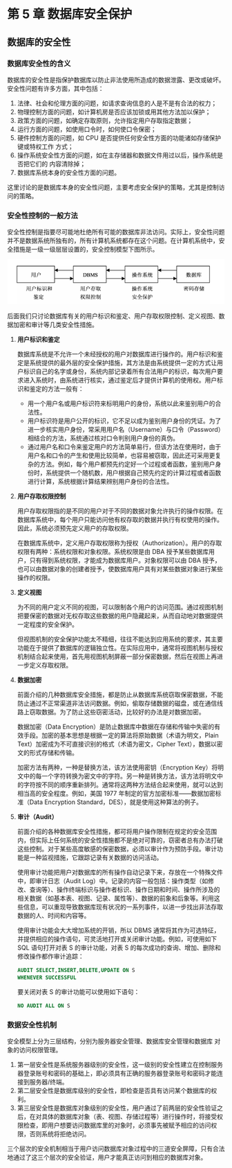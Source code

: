 # 第 5 章 数据库安全保护

## 数据库的安全性

### 数据库安全性的含义

数据库的安全性是指保护数据库以防止非法使用所造成的数据泄露、更改或破坏。安全性问题有许多方面，其中包括：

1. 法律、社会和伦理方面的问题，如请求查询信息的人是不是有合法的权力；
2. 物理控制方面的问题，如计算机房是否应该加锁或用其他方法加以保护；
3. 政策方面的问题，如确定存取原则，允许指定用户存取指定数据；
4. 运行方面的问题，如使用口令时，如何使口令保密；
5. 硬件控制方面的问题，如 CPU 是否提供任何安全性方面的功能诸如存储保护键或特权工作 方式；
6. 操作系统安全性方面的问题，如在主存储器和数据文件用过以后，操作系统是否把它们的 内容清除掉；
7. 数据库系统本身的安全性方面的问题。

这里讨论的是数据库本身的安全性问题，主要考虑安全保护的策略，尤其是控制访问的策略。

### 安全性控制的一般方法

安全性控制是指要尽可能地杜绝所有可能的数据库非法访问。实际上，安全性问题并不是数据系统所独有的，所有计算机系统都存在这个问题。在计算机系统中，安全措施是一级一级层层设置的，安全控制模型下图所示。

![image-20230506083341071](./05-ds-security-protect.assets/image-20230506083341071.png)

后面我们只讨论数据库有关的用户标识和鉴定、用户存取权限控制、定义视图、数据加密和审计等几类安全性措施。

1. **用户标识和鉴定**

   数据库系统是不允许一个未经授权的用户对数据库进行操作的。用户标识和鉴定是系统提供的最外层的安全保护措施，其方法是由系统提供一定的方式让用户标识自己的名字或身份，系统内部记录着所有合法用户的标识，每次用户要求进入系统时，由系统进行核实，通过鉴定后才提供计算机的使用权。用户标识和鉴定的方法一般有：

   - 用一个用户名或用户标识符来标明用户的身份，系统以此来鉴别用户的合法性。
   - 用户标识符是用户公开的标识，它不足以成为鉴别用户身份的凭证。为了进一步核实用户身份，常采用用户名（Username）与口令（Password）相结合的方法，系统通过核对口令判别用户身份的真伪。
   - 通过用户名和口令来鉴定用户的方法简单易行，但该方法在使用时，由于用户名和口令的产生和使用比较简单，也容易被窃取，因此还可采用更复杂的方法。例如，每个用户都预先约定好一个过程或者函数，鉴别用户身份时，系统提供一个随机数，用户根据自己预先约定的计算过程或者函数进行计算，系统根据计算结果辨别用户身份的合法性。

2. **用户存取权限控制**

   用户存取权限指的是不同的用户对于不同的数据对象允许执行的操作权限。在数据库系统中，每个用户只能访问他有权存取的数据并执行有权使用的操作。因此，系统必须预先定义用户的存取权限。

   在数据库系统中，定义用户存取权限称为授权（Authorization）。用户的存取权限有两种：系统权限和对象权限。系统权限是由 DBA 授予某些数据库用户，只有得到系统权限，才能成为数据库用户。对象权限可以由 DBA 授予，也可以由数据对象的创建者授予，使数据库用户具有对某些数据对象进行某些操作的权限。

3. **定义视图**

   为不同的用户定义不同的视图，可以限制各个用户的访问范围。通过视图机制把要保密的数据对无权存取这些数据的用户隐藏起来，从而自动地对数据提供一定程度的安全保护。

   但视图机制的安全保护功能太不精细，往往不能达到应用系统的要求，其主要功能在于提供了数据库的逻辑独立性。在实际应用中，通常将视图机制与授权机制结合起来使用，首先用视图机制屏蔽一部分保密数据，然后在视图上再进一步定义存取权限。

4. **数据加密**

   前面介绍的几种数据库安全措施，都是防止从数据库系统窃取保密数据，不能防止通过不正常渠道非法访问数据。例如，偷取存储数据的磁盘，或在通信线路上窃取数据。为了防止这些窃密活动，比较好的办法是对数据加密。

   数据加密（Data Encryption）是防止数据库中数据在存储和传输中失密的有效手段。加密的基本思想是根据一定的算法将原始数据（术语为明文，Plain Text）加密成为不可直接识别的格式（术语为密文，Cipher Text），数据以密文的形式存储和传输。

   加密方法有两种，一种是替换方法，该方法使用密钥（Encryption Key）将明文中的每一个字符转换为密文中的字符。另一种是转换方法，该方法将明文中的字符按不同的顺序重新排列。通常将这两种方法结合起来使用，就可以达到相当高的安全程度。例如，美国 1977 年制定的官方加密标准——数据加密标准（Data Encryption Standard，DES），就是使用这种算法的例子。

5. **审计（Audit）**

   前面介绍的各种数据库安全性措施，都可将用户操作限制在规定的安全范围内，但实际上任何系统的安全性措施都不是绝对可靠的，窃密者总有办法打破这些控制。对于某些高度敏感的保密数据，必须以审计作为预防手段。审计功能是一种监视措施，它跟踪记录有关数据的访问活动。

   使用审计功能把用户对数据库的所有操作自动记录下来，存放在一个特殊文件中，即审计日志（Audit Log）中。记录的内容一般包括：操作类型（如修改、查询等）、操作终端标识与操作者标识、操作日期和时间、操作所涉及的相关数据（如基本表、视图、记录、属性等）、数据的前象和后象等。利用这些信息，可以重现导致数据库现有状况的一系列事件，以进一步找出非法存取数据的人、时间和内容等。

   使用审计功能会大大增加系统的开销，所以 DBMS 通常将其作为可选特征，并提供相应的操作语句，可灵活地打开或关闭审计功能。例如，可使用如下 SQL 语句打开对表 S 的审计功能，对表 S 的每次成功的查询、增加、删除和修改操作都作审计追踪：

   ```sql
   AUDIT SELECT,INSERT,DELETE,UPDATE ON S
   WHENEVER SUCCESSFUL
   ```

   要关闭对表 S 的审计功能可以使用如下语句：

   ```sql
   NO AUDIT ALL ON S
   ```

### 数据安全性机制

安全模型上分为三层结构，分别为服务器安全管理、数据库安全管理和数据库 对象的访问权限管理。

1. 第一层安全性是系统服务器级别的安全性，这一级别的安全性建立在控制服务器登录账号和密码的基础上，即必须具有正确的服务器登录账号和密码才能连接到服务器/终端。
2. 第二层安全性是数据库级别的安全性，即检查是否具有访问某个数据库的权利。
3. 第三层安全性是数据库对象级别的安全性，用户通过了前两层的安全性验证之后，在对具体的数据库对象（表、视图、存储过程等）进行操作时，将接受权限检查，即用户想要访问数据库里的对象时，必须事先被赋予相应的访问权限，否则系统将拒绝访问。

三个层次的安全机制相当于用户访问数据库对象过程中的三道安全屏障，只有合法地通过了这三个层次的安全验证，用户才能真正访问到相应的数据库对象。
